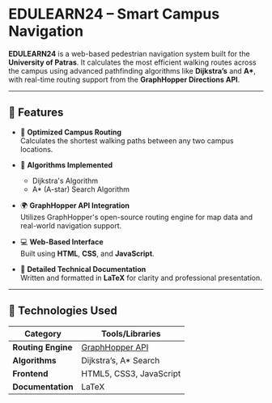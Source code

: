 # EDULEARN24 – Smart Campus Navigation 

**EDULEARN24** is a web-based pedestrian navigation system built for the **University of Patras**. It calculates the most efficient walking routes across the campus using advanced pathfinding algorithms like **Dijkstra’s** and **A\***, with real-time routing support from the **GraphHopper Directions API**.

---

## 📌 Features

- 🚶 **Optimized Campus Routing**  
  Calculates the shortest walking paths between any two campus locations.

- 🧠 **Algorithms Implemented**  
  - Dijkstra's Algorithm  
  - A* (A-star) Search Algorithm

- 🌍 **GraphHopper API Integration**  
  Utilizes GraphHopper's open-source routing engine for map data and real-world navigation support.

- 💻 **Web-Based Interface**  
  Built using **HTML**, **CSS**, and **JavaScript**.

- 📄 **Detailed Technical Documentation**  
  Written and formatted in **LaTeX** for clarity and professional presentation.

---

## 🧰 Technologies Used

| Category         | Tools/Libraries            |
|------------------|----------------------------|
| **Routing Engine** | [GraphHopper API](https://www.graphhopper.com/) |
| **Algorithms**     | Dijkstra’s, A* Search |
| **Frontend**       | HTML5, CSS3, JavaScript |
| **Documentation**  | LaTeX |


